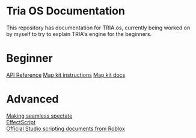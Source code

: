 # Tria OS Documentation
This repository has documentation for TRIA.os, currently being worked on by myself to try to explain TRIA's engine for the beginners.

# Beginner
[API Reference](MapLib.md)
[Map kit instructions](MapKitInstructions.txt)
[Map kit docs](MapKitDocumentation.txt)

# Advanced
[Making seamless spectate](SeamlessSpectate.md) \
[EffectScript](EffectScript.md) \
[Official Studio scripting documents from Roblox](https://create.roblox.com/docs)
